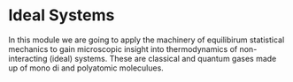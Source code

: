 Ideal Systems
=======================

In this module we are going to apply the machinery of equilibirum statistical mechanics to gain microscopic insight into thermodynamics of non-interacting (ideal) systems. 
These are classical and quantum gases made up of mono di and polyatomic moleculues. 